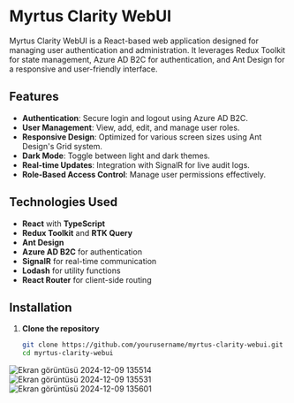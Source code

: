 # Myrtus Clarity WebUI

Myrtus Clarity WebUI is a React-based web application designed for managing user authentication and administration. It leverages Redux Toolkit for state management, Azure AD B2C for authentication, and Ant Design for a responsive and user-friendly interface.

## Features

- **Authentication**: Secure login and logout using Azure AD B2C.
- **User Management**: View, add, edit, and manage user roles.
- **Responsive Design**: Optimized for various screen sizes using Ant Design's Grid system.
- **Dark Mode**: Toggle between light and dark themes.
- **Real-time Updates**: Integration with SignalR for live audit logs.
- **Role-Based Access Control**: Manage user permissions effectively.

## Technologies Used

- **React** with **TypeScript**
- **Redux Toolkit** and **RTK Query**
- **Ant Design**
- **Azure AD B2C** for authentication
- **SignalR** for real-time communication
- **Lodash** for utility functions
- **React Router** for client-side routing

## Installation

1. **Clone the repository**
   ```bash
   git clone https://github.com/yourusername/myrtus-clarity-webui.git
   cd myrtus-clarity-webui
![Ekran görüntüsü 2024-12-09 135514](https://github.com/user-attachments/assets/5f52d007-634a-4cc8-bc6b-e4d137bc28f7)
![Ekran görüntüsü 2024-12-09 135531](https://github.com/user-attachments/assets/bdb61b1b-5c56-48ec-9112-6862a60f46ee)
![Ekran görüntüsü 2024-12-09 135601](https://github.com/user-attachments/assets/f887c633-d520-4655-a4a4-9020a6500917)
